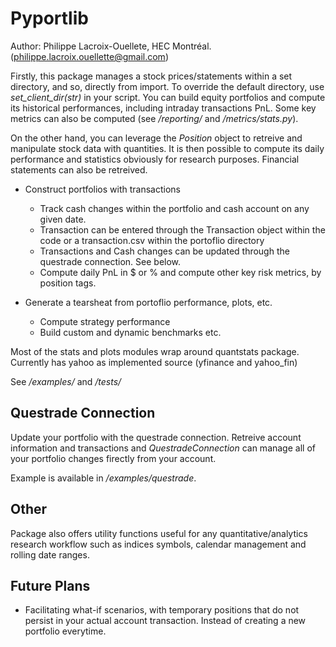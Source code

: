 # Pyportlib
Author: Philippe Lacroix-Ouellete, HEC Montréal. (philippe.lacroix.ouellette@gmail.com)

Firstly, this package manages a stock prices/statements within a set directory, and so, 
directly from import. To override the default directory, use *set_client_dir(str)* in your script. 
You can build equity portfolios and compute its historical 
performances, including intraday transactions PnL. Some key metrics can also be computed (see */reporting/* and */metrics/stats.py*).

On the other hand, you can leverage the *Position* object to retreive and manipulate stock data with quantities. 
It is then possible to compute its daily performance and statistics obviously for research purposes. Financial statements can also be retreived.

- Construct portfolios with transactions
    - Track cash changes within the portfolio and cash account on any given date.
    - Transaction can be entered through the Transaction object within the code or a transaction.csv within the portoflio directory
    - Transactions and Cash changes can be updated through the questrade connection. See below.
    - Compute daily PnL in $ or % and compute other key risk metrics, by position tags.

- Generate a tearsheat from portoflio performance, plots, etc.
    - Compute strategy performance
    - Build custom and dynamic benchmarks etc.

Most of the stats and plots modules wrap around quantstats package. Currently has yahoo as implemented source (yfinance and yahoo_fin)

See */examples/* and */tests/*

## Questrade Connection
Update your portfolio with the questrade connection. 
Retreive account information and transactions and *QuestradeConnection* can manage 
all of your portfolio changes firectly from your account.

Example is available in */examples/questrade*.

## Other
Package also offers utility functions useful for any quantitative/analytics research workflow such as 
indices symbols, calendar management and rolling date ranges.

## Future Plans
 - Facilitating what-if scenarios, with temporary positions that do not persist in your actual account transaction. Instead of creating a new portfolio everytime.